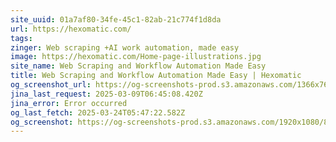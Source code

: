 ```yaml
---
site_uuid: 01a7af80-34fe-45c1-82ab-21c774f1d8da
url: https://hexomatic.com/
tags: 
zinger: Web scraping +AI work automation, made easy
image: https://hexomatic.com/Home-page-illustrations.jpg
site_name: Web Scraping and Workflow Automation Made Easy
title: Web Scraping and Workflow Automation Made Easy | Hexomatic
og_screenshot_url: https://og-screenshots-prod.s3.amazonaws.com/1366x768/80/false/cffffa5793b189f92b843d396909836026bc188415af4598b19bfbf7ef2d82bd.jpeg
jina_last_request: 2025-03-09T06:45:08.420Z
jina_error: Error occurred
og_last_fetch: 2025-03-24T05:47:22.582Z
og_screenshot: https://og-screenshots-prod.s3.amazonaws.com/1920x1080/80/false/cffffa5793b189f92b843d396909836026bc188415af4598b19bfbf7ef2d82bd.jpeg
---
```


